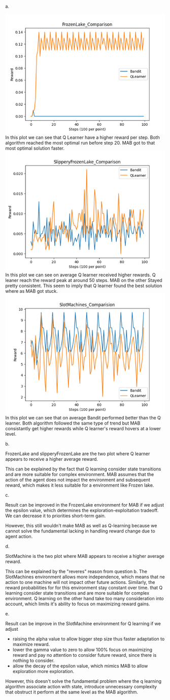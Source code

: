 a.

![image1](./free_response/2a_FrozenLake_Comparison.png)
In this plot we can see that Q Learner have a higher reward per step. Both algorithm reached the most optimal run before step 20. MAB got to that most optimal solution faster.
![image2](./free_response/2a_SlipperyFrozenLake_Comparison.png)
In this plot we can see on average Q learner received higher rewards. Q leaner reach the reward peak at around 50 steps. MAB on the other Stayed pretty consistent. This seem to imply that Q learner found the best solution where as MAB got stuck.
![image3](./free_response/2a_SlotMachines_Comparision.png)
In this plot we can see that on average Bandit performed better than the Q learner.  Both algorithm followed the same type of trend but MAB consistantly get higher rewards while Q learner's reward hovers at a lower level.

b.

FrozenLake and slipperyFrozenLake are the two plot where Q learner appears to receive a higher average reward.

This can be explained by the fact that Q learning consider state transitions and are more suitable for complex environment. MAB assumes that the action of the agent does not impact the environment and subsequent reward, which makes it less suitable for a environment like Frozen lake.

c. 

Result can be improved in the FrozenLake environment for MAB if we adjust the epsilon value, which determines the exploration-exploitation tradeoff. We can decrease it to priorities short-term gain.

However, this still wouldn't make MAB as well as Q-learning because we cannot solve the fundamental lacking in handling reward change due to agent action.

d.

SlotMachine is the two plot where MAB appears to receive a higher average reward.

This can be explained by the "reveres" reason from question b. The SlotMachines environment allows more independence, which means that ne action to one machine will not impact other future actions. Similarly, the reward probabilities for for this environment stay constant over time. that Q learning consider state transitions and are more suitable for complex environment. Q learning on the other hand take too many consideration into account, which limits it's ability to focus on maximizing reward gains.

e. 

Result can be improve in the SlotMachine environment for Q learning if we adjust 
- raising the alpha value to allow bigger step size thus faster adaptation to maximize reward.
- lower the gamma value to zero to allow 100% focus on maximizing reward and pay no attention to consider future reward, since there is nothing to consider.
- allow the decay of the epsilon value, which mimics MAB to allow exploration more exploration.

However, this doesn't solve the fundamental problem where the q learning algorithm associate action with state, introduce unnecessary complexity that obstruct it perform at the same level as the MAB algorithm.